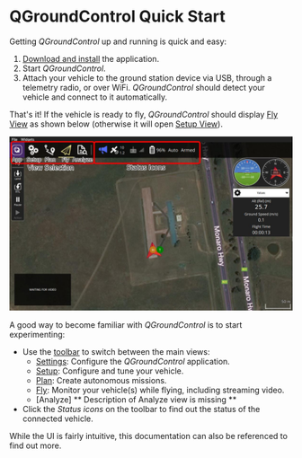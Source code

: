 # QGroundControl Quick Start

Getting *QGroundControl* up and running is quick and easy:

1. [Download and install](../getting_started/download_and_install.md) the application.
2. Start *QGroundControl*. 
3. Attach your vehicle to the ground station device via USB, through a telemetry radio, or over WiFi. *QGroundControl* should detect your vehicle and connect to it automatically.

That's it! If the vehicle is ready to fly, *QGroundControl* should display [Fly View](../FlyView/FlyView.md) as shown below (otherwise it will open [Setup View](../SetupView/SetupView.md)).

![](../../assets/quickstart/fly_view_connected_vehicle.jpg)

A good way to become familiar with *QGroundControl* is to start experimenting:

- Use the [toolbar](../toolbar/toolbar.md) to switch between the main views: 
  - [Settings](../SettingsView/SettingsView.md): Configure the *QGroundControl* application.
  - [Setup](../SetupView/SetupView.md): Configure and tune your vehicle.
  - [Plan](../PlanView/PlanView.md): Create autonomous missions.
  - [Fly](../FlyView/FlyView.md): Monitor your vehicle(s) while flying, including streaming video.
  - [Analyze] ** Description of Analyze view is missing **
- Click the *Status icons* on the toolbar to find out the status of the connected vehicle. 

While the UI is fairly intuitive, this documentation can also be referenced to find out more.